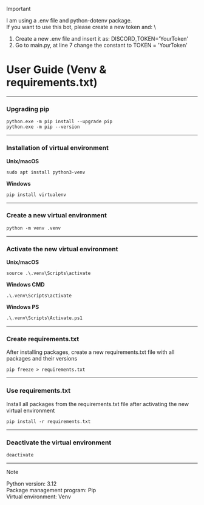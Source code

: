 > [!IMPORTANT]  
> I am using a .env file and python-dotenv package. \
> If you want to use this bot, please create a new token and: \
> 1. Create a new .env file and insert it as: DISCORD_TOKEN='YourToken'
> 2. Go to main.py, at line 7 change the constant to TOKEN = 'YourToken'

# User Guide (Venv & requirements.txt)

---

### Upgrading pip
```
python.exe -m pip install --upgrade pip
python.exe -m pip --version
```

---

### Installation of virtual environment
**Unix/macOS**
```
sudo apt install python3-venv
```
**Windows**
```
pip install virtualenv
```

---

### Create a new virtual environment
```
python -m venv .venv
```

---

### Activate the new virtual environment
**Unix/macOS**
```
source .\.venv\Scripts\activate
```
**Windows CMD**
```
.\.venv\Scripts\activate
```
**Windows PS**
```
.\.venv\Scripts\Activate.ps1
```

---

### Create requirements.txt
After installing packages, create a new requirements.txt file with all packages and their versions
```
pip freeze > requirements.txt
```

---

### Use requirements.txt
Install all packages from the requirements.txt file after activating the new virtual environment
```
pip install -r requirements.txt
```

---

### Deactivate the virtual environment
```
deactivate
```

---

> [!NOTE]  
> Python version:  3.12 \
> Package management program: Pip \
> Virtual environment: Venv